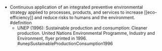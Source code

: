 - Continuous application of an integrated preventive environmental strategy applied to processes, products, and services to increase [[eco-efficiency]] and reduce risks to humans and the environment. #definition
	- UNEP (1996): Sustainable production and consumption: Cleaner production. United Nations Environmental Programme, Industry and Environment, flyer printed in 1996. #unepSustainableProductionConsumption1996